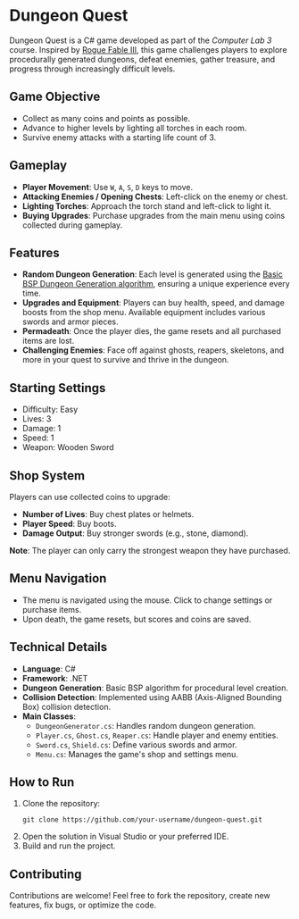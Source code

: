 
# Dungeon Quest

Dungeon Quest is a C# game developed as part of the *Computer Lab 3* course. Inspired by [Rogue Fable III](https://justin-wang123.itch.io/rogue-fable-iii), this game challenges players to explore procedurally generated dungeons, defeat enemies, gather treasure, and progress through increasingly difficult levels.

## Game Objective
- Collect as many coins and points as possible.
- Advance to higher levels by lighting all torches in each room.
- Survive enemy attacks with a starting life count of 3.

## Gameplay
- **Player Movement**: Use `W`, `A`, `S`, `D` keys to move.
- **Attacking Enemies / Opening Chests**: Left-click on the enemy or chest.
- **Lighting Torches**: Approach the torch stand and left-click to light it.
- **Buying Upgrades**: Purchase upgrades from the main menu using coins collected during gameplay.

## Features
- **Random Dungeon Generation**: Each level is generated using the [Basic BSP Dungeon Generation algorithm](https://www.roguebasin.com/index.php/Basic_BSP_Dungeon_generation), ensuring a unique experience every time.
- **Upgrades and Equipment**: Players can buy health, speed, and damage boosts from the shop menu. Available equipment includes various swords and armor pieces.
- **Permadeath**: Once the player dies, the game resets and all purchased items are lost.
- **Challenging Enemies**: Face off against ghosts, reapers, skeletons, and more in your quest to survive and thrive in the dungeon.

## Starting Settings
- Difficulty: Easy
- Lives: 3
- Damage: 1
- Speed: 1
- Weapon: Wooden Sword

## Shop System
Players can use collected coins to upgrade:
- **Number of Lives**: Buy chest plates or helmets.
- **Player Speed**: Buy boots.
- **Damage Output**: Buy stronger swords (e.g., stone, diamond).

**Note**: The player can only carry the strongest weapon they have purchased.

## Menu Navigation
- The menu is navigated using the mouse. Click to change settings or purchase items.
- Upon death, the game resets, but scores and coins are saved.

## Technical Details
- **Language**: C#
- **Framework**: .NET
- **Dungeon Generation**: Basic BSP algorithm for procedural level creation.
- **Collision Detection**: Implemented using AABB (Axis-Aligned Bounding Box) collision detection.
- **Main Classes**:
  - `DungeonGenerator.cs`: Handles random dungeon generation.
  - `Player.cs`, `Ghost.cs`, `Reaper.cs`: Handle player and enemy entities.
  - `Sword.cs`, `Shield.cs`: Define various swords and armor.
  - `Menu.cs`: Manages the game's shop and settings menu.

## How to Run
1. Clone the repository:
   ```
   git clone https://github.com/your-username/dungeon-quest.git
   ```
2. Open the solution in Visual Studio or your preferred IDE.
3. Build and run the project.

## Contributing
Contributions are welcome! Feel free to fork the repository, create new features, fix bugs, or optimize the code.
